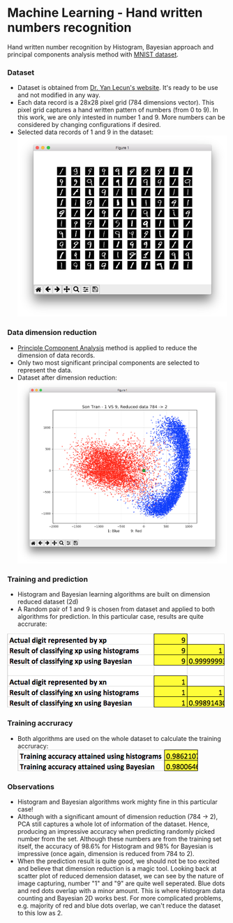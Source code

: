 # Machine Learning - Hand written numbers recognition
Hand written number recognition by Histogram, Bayesian approach and principal components analysis method with <a href="http://yann.lecun.com/exdb/mnist/" target="_blank">MNIST dataset</a>.

### Dataset 
* Dataset is obtained from <a href="http://yann.lecun.com/" target="_blank">Dr. Yan Lecun's website</a>. It's ready to be use and not modified in any way.
* Each data record is a 28x28 pixel grid (784 dimensions vector). This pixel grid captures a hand written pattern of numbers (from 0 to 9). In this work, we are only intested in number 1 and 9. More numbers can be considered by changing configurations if desired.
* Selected data records of 1 and 9 in the dataset:
![selected data](./img/selected_data.png)


### Data dimension reduction
* <a href="https://en.wikipedia.org/wiki/Principal_component_analysis" target="_blank">Principle Component Analysis</a> method is applied to reduce the dimension of data records.
* Only two most significant principal components are selected to represent the data.
* Dataset after dimension reduction: 
![Dimension reduced](./img/Dimension_reduced.png)


### Training and prediction
* Histogram and Bayesian learning algorithms are built on dimension reduced dataset (2d)
* A Random pair of 1 and 9 is chosen from dataset and applied to both algorithms for prediction. In this particular case, results are quite accrurate: 

![Prediction results](./img/Prediction_results.png)


### Training accruracy
* Both algorithms are used on the whole dataset to calculate the training accruracy:
![training accuracy](./img/training_accuracy.png)


### Observations
* Histogram and Bayesian algorithms work mighty fine in this particular case!
* Although with a significant amount of dimension reduction (784 -> 2), PCA still captures a whole lot of information of the dataset. Hence, producing an impressive accuracy when predicting randomly picked number from the set. Although these numbers are from the training set itself, the accuracy of 98.6% for Histogram and 98% for Bayesian is impressive (once again, dimension is reduced from 784 to 2).
* When the prediction result is quite good, we should not be too excited and believe that dimension reduction is a magic tool. Looking back at scatter plot of reduced demension dataset, we can see by the nature of image capturing, number "1" and "9" are quite well seperated. Blue dots and red dots overlap with a minor amount. This is where Histogram data counting and Bayesian 2D works best. For more complicated problems, e.g. majority of red and blue dots overlap, we can't reduce the dataset to this low as 2.